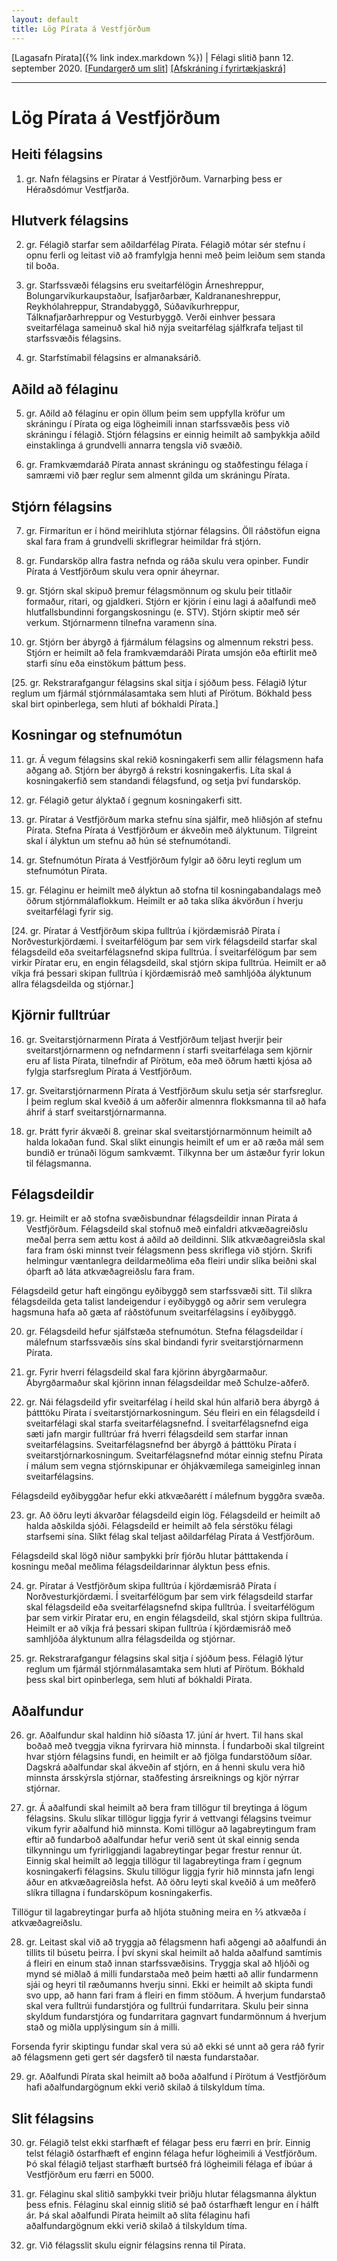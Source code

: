 ```yaml
---
layout: default
title: Lög Pírata á Vestfjörðum
---
```


[Lagasafn Pírata]({% link index.markdown %}) \| Félagi slitið þann 12. september 2020. [[Fundargerð um slit](https://github.com/piratar/Skjalasafn/blob/master/Fundargerdir/Adildarfelog/(slit%20ovirkra%20adildarfelaga)/2020-09-12%20(adalfundir%20ovirkra%20adildarfelaga%20Pirata%20i%20Nordvesturkjordaemi).md)] [[Afskráning í fyrirtækjaskrá]](https://skatturinn.is/fyrirtaekjaskra/leit/kennitala/6711150660)

***

# Lög Pírata á Vestfjörðum

## Heiti félagsins

 1. gr. Nafn félagsins er Píratar á Vestfjörðum. Varnarþing þess er Héraðsdómur Vestfjarða.

## Hlutverk félagsins

 2. gr. Félagið starfar sem aðildarfélag Pírata. Félagið mótar sér stefnu í opnu ferli og leitast við að framfylgja henni með þeim leiðum sem standa til boða.

 3. gr. Starfssvæði félagsins eru sveitarfélögin Árneshreppur, Bolungarvíkurkaupstaður, Ísafjarðarbær, Kaldrananeshreppur, Reykhólahreppur, Strandabyggð, Súðavíkurhreppur, Tálknafjarðarhreppur og Vesturbyggð. Verði einhver þessara sveitarfélaga sameinuð skal hið nýja sveitarfélag sjálfkrafa teljast til starfssvæðis félagsins.

 4. gr. Starfstímabil félagsins er almanaksárið.

## Aðild að félaginu

 5. gr. Aðild að félaginu er opin öllum þeim sem uppfylla kröfur um skráningu í Pírata og eiga lögheimili innan starfssvæðis þess við skráningu í félagið. Stjórn félagsins er einnig heimilt að samþykkja aðild einstaklinga á grundvelli annarra tengsla við svæðið.

 6. gr. Framkvæmdaráð Pírata annast skráningu og staðfestingu félaga í samræmi við þær reglur sem almennt gilda um skráningu Pírata.

## Stjórn félagsins

 7. gr. Firmaritun er í hönd meirihluta stjórnar félagsins. Öll ráðstöfun eigna skal fara fram á grundvelli skriflegrar heimildar frá stjórn.

 8. gr. Fundarsköp allra fastra nefnda og ráða skulu vera opinber. Fundir Pírata á Vestfjörðum skulu vera opnir áheyrnar.

 9. gr. Stjórn skal skipuð þremur félagsmönnum og skulu þeir titlaðir formaður, ritari, og gjaldkeri. Stjórn er kjörin í einu lagi á aðalfundi með hlutfallsbundinni forgangskosningu (e. STV). Stjórn skiptir með sér verkum. Stjórnarmenn tilnefna varamenn sína.

 10. gr. Stjórn ber ábyrgð á fjármálum félagsins og almennum rekstri þess. Stjórn er heimilt að fela framkvæmdaráði Pírata umsjón eða eftirlit með starfi sínu eða einstökum þáttum þess.

[25. gr. Rekstrarafgangur félagsins skal sitja í sjóðum þess. Félagið lýtur reglum um fjármál stjórnmálasamtaka sem hluti af Pírötum. Bókhald þess skal birt opinberlega, sem hluti af bókhaldi Pírata.]

## Kosningar og stefnumótun

 11. gr. Á vegum félagsins skal rekið kosningakerfi sem allir félagsmenn hafa aðgang að. Stjórn ber ábyrgð á rekstri kosningakerfis. Líta skal á kosningakerfið sem standandi félagsfund, og setja því fundarsköp.

 12. gr. Félagið getur ályktað í gegnum kosningakerfi sitt.

 13. gr. Píratar á Vestfjörðum marka stefnu sína sjálfir, með hliðsjón af stefnu Pírata. Stefna Pírata á Vestfjörðum er ákveðin með ályktunum. Tilgreint skal í ályktun um stefnu að hún sé stefnumótandi.

 14. gr. Stefnumótun Pírata á Vestfjörðum fylgir að öðru leyti reglum um stefnumótun Pírata.

 15. gr. Félaginu er heimilt með ályktun að stofna til kosningabandalags með öðrum stjórnmálaflokkum. Heimilt er að taka slíka ákvörðun í hverju sveitarfélagi fyrir sig.

[24. gr. Píratar á Vestfjörðum skipa fulltrúa í kjördæmisráð Pírata í Norðvesturkjördæmi. Í sveitarfélögum þar sem virk félagsdeild starfar skal félagsdeild eða sveitarfélagsnefnd skipa fulltrúa. Í sveitarfélögum þar sem virkir Píratar eru, en engin félagsdeild, skal stjórn skipa fulltrúa. Heimilt er að víkja frá þessari skipan fulltrúa í kjördæmisráð með samhljóða ályktunum allra félagsdeilda og stjórnar.]

## Kjörnir fulltrúar

 16. gr. Sveitarstjórnarmenn Pírata á Vestfjörðum teljast hverjir þeir sveitarstjórnarmenn og nefndarmenn í starfi sveitarfélaga sem kjörnir eru af lista Pírata, tilnefndir af Pírötum, eða með öðrum hætti kjósa að fylgja starfsreglum Pírata á Vestfjörðum.

 17. gr. Sveitarstjórnarmenn Pírata á Vestfjörðum skulu setja sér starfsreglur. Í þeim reglum skal kveðið á um aðferðir almennra flokksmanna til að hafa áhrif á starf sveitarstjórnarmanna.

 18. gr. Þrátt fyrir ákvæði 8. greinar skal sveitarstjórnarmönnum heimilt að halda lokaðan fund. Skal slíkt einungis heimilt ef um er að ræða mál sem bundið er trúnaði lögum samkvæmt. Tilkynna ber um ástæður fyrir lokun til félagsmanna.

## Félagsdeildir

 19. gr. Heimilt er að stofna svæðisbundnar félagsdeildir innan Pírata á Vestfjörðum. Félagsdeild skal stofnuð með einfaldri atkvæðagreiðslu meðal þerra sem ættu kost á aðild að deildinni. Slík atkvæðagreiðsla skal fara fram óski minnst tveir félagsmenn þess skriflega við stjórn. Skrifi helmingur væntanlegra deildarmeðlima eða fleiri undir slíka beiðni skal óþarft að láta atkvæðagreiðslu fara fram.

Félagsdeild getur haft eingöngu eyðibyggð sem starfssvæði sitt. Til slíkra félagsdeilda geta talist landeigendur í eyðibyggð og aðrir sem verulegra hagsmuna hafa að gæta af ráðstöfunum sveitarfélagsins í eyðibyggð.

 20. gr. Félagsdeild hefur sjálfstæða stefnumótun. Stefna félagsdeildar í málefnum starfssvæðis síns skal bindandi fyrir sveitarstjórnarmenn Pírata.

 21. gr. Fyrir hverri félagsdeild skal fara kjörinn ábyrgðarmaður. Ábyrgðarmaður skal kjörinn innan félagsdeildar með Schulze-aðferð.

 22. gr. Nái félagsdeild yfir sveitarfélag í heild skal hún alfarið bera ábyrgð á þátttöku Pírata í sveitarstjórnarkosningum. Séu fleiri en ein félagsdeild í sveitarfélagi skal starfa sveitarfélagsnefnd. Í sveitarfélagsnefnd eiga sæti jafn margir fulltrúar frá hverri félagsdeild sem starfar innan sveitarfélagsins. Sveitarfélagsnefnd ber ábyrgð á þátttöku Pírata í sveitarstjórnarkosningum. Sveitarfélagsnefnd mótar einnig stefnu Pírata í málum sem vegna stjórnskipunar er óhjákvæmilega sameiginleg innan sveitarfélagsins.

Félagsdeild eyðibyggðar hefur ekki atkvæðarétt í málefnum byggðra svæða.

 23. gr. Að öðru leyti ákvarðar félagsdeild eigin lög. Félagsdeild er heimilt að halda aðskilda sjóði. Félagsdeild er heimilt að fela sérstöku félagi starfsemi sína. Slíkt félag skal teljast aðildarfélag Pírata á Vestfjörðum.

Félagsdeild skal lögð niður samþykki þrír fjórðu hlutar þátttakenda í kosningu meðal meðlima félagsdeildarinnar ályktun þess efnis.

 24. gr. Píratar á Vestfjörðum skipa fulltrúa í kjördæmisráð Pírata í Norðvesturkjördæmi. Í sveitarfélögum þar sem virk félagsdeild starfar skal félagsdeild eða sveitarfélagsnefnd skipa fulltrúa. Í sveitarfélögum þar sem virkir Píratar eru, en engin félagsdeild, skal stjórn skipa fulltrúa. Heimilt er að víkja frá þessari skipan fulltrúa í kjördæmisráð með samhljóða ályktunum allra félagsdeilda og stjórnar.

 25. gr. Rekstrarafgangur félagsins skal sitja í sjóðum þess. Félagið lýtur reglum um fjármál stjórnmálasamtaka sem hluti af Pírötum. Bókhald þess skal birt opinberlega, sem hluti af bókhaldi Pírata.

## Aðalfundur

 26. gr. Aðalfundur skal haldinn hið síðasta 17. júní ár hvert. Til hans skal boðað með tveggja vikna fyrirvara hið minnsta. Í fundarboði skal tilgreint hvar stjórn félagsins fundi, en heimilt er að fjölga fundarstöðum síðar. Dagskrá aðalfundar skal ákveðin af stjórn, en á henni skulu vera hið minnsta ársskýrsla stjórnar, staðfesting ársreiknings og kjör nýrrar stjórnar.

 27. gr. Á aðalfundi skal heimilt að bera fram tillögur til breytinga á lögum félagsins. Skulu slíkar tillögur liggja fyrir á vettvangi félagsins tveimur vikum fyrir aðalfund hið minnsta. Komi tillögur að lagabreytingum fram eftir að fundarboð aðalfundar hefur verið sent út skal einnig senda tilkynningu um fyrirliggjandi lagabreytingar þegar frestur rennur út. Einnig skal heimilt að leggja tillögur til lagabreytinga fram í gegnum kosningakerfi félagsins. Skulu tillögur liggja fyrir hið minnsta jafn lengi áður en atkvæðagreiðsla hefst. Að öðru leyti skal kveðið á um meðferð slíkra tillagna í fundarsköpum kosningakerfis.

Tillögur til lagabreytingar þurfa að hljóta stuðning meira en ⅔ atkvæða í atkvæðagreiðslu.

 28. gr. Leitast skal við að tryggja að félagsmenn hafi aðgengi að aðalfundi án tillits til búsetu þeirra. Í því skyni skal heimilt að halda aðalfund samtímis á fleiri en einum stað innan starfssvæðisins. Tryggja skal að hljóði og mynd sé miðlað á milli fundarstaða með þeim hætti að allir fundarmenn sjái og heyri til ræðumanns hverju sinni. Ekki er heimilt að skipta fundi svo upp, að hann fari fram á fleiri en fimm stöðum. Á hverjum fundarstað skal vera fulltrúi fundarstjóra og fulltrúi fundarritara. Skulu þeir sinna skyldum fundarstjóra og fundarritara gagnvart fundarmönnum á hverjum stað og miðla upplýsingum sín á milli.

Forsenda fyrir skiptingu fundar skal vera sú að ekki sé unnt að gera ráð fyrir að félagsmenn geti gert sér dagsferð til næsta fundarstaðar.

 29. gr. Aðalfundi Pírata skal heimilt að boða aðalfund í Pírötum á Vestfjörðum hafi aðalfundargögnum ekki verið skilað á tilskyldum tíma.

## Slit félagsins

 30. gr. Félagið telst ekki starfhæft ef félagar þess eru færri en þrír. Einnig telst félagið óstarfhæft ef enginn félaga hefur lögheimili á Vestfjörðum. Þó skal félagið teljast starfhæft burtséð frá lögheimili félaga ef íbúar á Vestfjörðum eru færri en 5000.

 31. gr. Félaginu skal slitið samþykki tveir þriðju hlutar félagsmanna ályktun þess efnis. Félaginu skal einnig slitið sé það óstarfhæft lengur en í hálft ár. Þá skal aðalfundi Pírata heimilt að slíta félaginu hafi aðalfundargögnum ekki verið skilað á tilskyldum tíma.

 32. gr. Við félagsslit skulu eignir félagsins renna til Pírata.